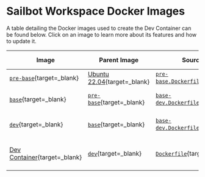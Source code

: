 # Sailbot Workspace Docker Images

A table detailing the Docker images used to create the Dev Container can be found below.
Click on an image to learn more about its features and how to update it.

| Image                                         | Parent Image                                | Source Code                                                 | Why it is Rebuilt                     | Where it is Built |
| --------------------------------------------- | ------------------------------------------- | ----------------------------------------------------------- | ------------------------------------- | ----------------- |
| [`pre-base`][pre-base]{target=_blank}         | [Ubuntu 22.04][Ubuntu Image]{target=_blank} | [`pre-base.Dockerfile`][pre-base.Dockerfile]{target=_blank} | To update ROS or OMPL                 | Personal computer |
| [`base`][base]{target=_blank}                 | [`pre-base`][pre-base]{target=_blank}       | [`base-dev.Dockerfile`][base-dev.Dockerfile]{target=_blank} | To update core dependencies           | Workflow dispatch |
| [`dev`][dev]{target=_blank}                   | [`base`][base]{target=_blank}               | [`base-dev.Dockerfile`][base-dev.Dockerfile]{target=_blank} | To update development dependencies    | Workflow dispatch |
| [Dev Container][Dev Container]{target=_blank} | [`dev`][dev]{target=_blank}                 | [`Dockerfile`][Dockerfile]{target=_blank}                   | To update Dev Container configuration | VS Code           |

<!-- Images URLs -->
[Ubuntu image]: <https://hub.docker.com/_/ubuntu>
[pre-base]: <https://github.com/UBCSailbot/sailbot_workspace/tree/main/.devcontainer/pre-base>
[base]: <https://github.com/UBCSailbot/sailbot_workspace/tree/main/.devcontainer/base-dev>
[dev]: <https://github.com/UBCSailbot/sailbot_workspace/tree/main/.devcontainer/base-dev>
[Dev Container]: <https://github.com/UBCSailbot/sailbot_workspace/tree/main/.devcontainer>

<!-- Dockerfile URLs -->
[pre-base.Dockerfile]: <https://github.com/UBCSailbot/sailbot_workspace/blob/main/.devcontainer/pre-base/pre-base.Dockerfile>
[base-dev.Dockerfile]: <https://github.com/UBCSailbot/sailbot_workspace/blob/main/.devcontainer/base-dev/base-dev.Dockerfile>
[Dockerfile]: <https://github.com/UBCSailbot/sailbot_workspace/blob/main/.devcontainer/Dockerfile>

